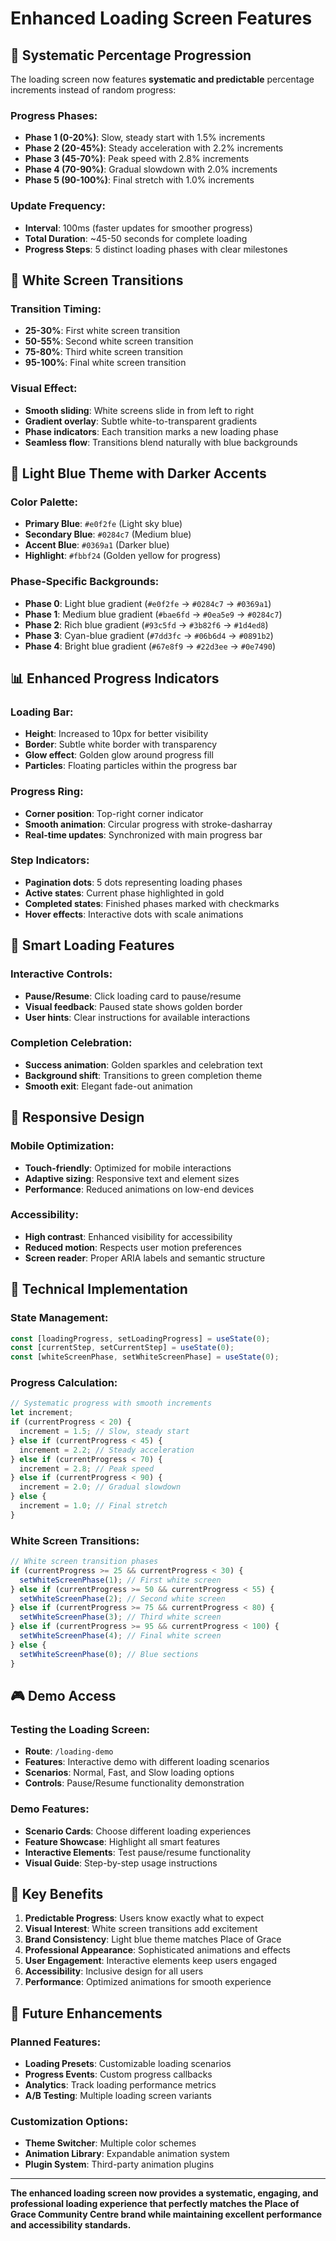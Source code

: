 # Enhanced Loading Screen Features

## 🎯 **Systematic Percentage Progression**

The loading screen now features **systematic and predictable** percentage increments instead of random progress:

### **Progress Phases:**
- **Phase 1 (0-20%)**: Slow, steady start with 1.5% increments
- **Phase 2 (20-45%)**: Steady acceleration with 2.2% increments  
- **Phase 3 (45-70%)**: Peak speed with 2.8% increments
- **Phase 4 (70-90%)**: Gradual slowdown with 2.0% increments
- **Phase 5 (90-100%)**: Final stretch with 1.0% increments

### **Update Frequency:**
- **Interval**: 100ms (faster updates for smoother progress)
- **Total Duration**: ~45-50 seconds for complete loading
- **Progress Steps**: 5 distinct loading phases with clear milestones

## 🌊 **White Screen Transitions**

### **Transition Timing:**
- **25-30%**: First white screen transition
- **50-55%**: Second white screen transition  
- **75-80%**: Third white screen transition
- **95-100%**: Final white screen transition

### **Visual Effect:**
- **Smooth sliding**: White screens slide in from left to right
- **Gradient overlay**: Subtle white-to-transparent gradients
- **Phase indicators**: Each transition marks a new loading phase
- **Seamless flow**: Transitions blend naturally with blue backgrounds

## 🎨 **Light Blue Theme with Darker Accents**

### **Color Palette:**
- **Primary Blue**: `#e0f2fe` (Light sky blue)
- **Secondary Blue**: `#0284c7` (Medium blue)
- **Accent Blue**: `#0369a1` (Darker blue)
- **Highlight**: `#fbbf24` (Golden yellow for progress)

### **Phase-Specific Backgrounds:**
- **Phase 0**: Light blue gradient (`#e0f2fe` → `#0284c7` → `#0369a1`)
- **Phase 1**: Medium blue gradient (`#bae6fd` → `#0ea5e9` → `#0284c7`)
- **Phase 2**: Rich blue gradient (`#93c5fd` → `#3b82f6` → `#1d4ed8`)
- **Phase 3**: Cyan-blue gradient (`#7dd3fc` → `#06b6d4` → `#0891b2`)
- **Phase 4**: Bright blue gradient (`#67e8f9` → `#22d3ee` → `#0e7490`)

## 📊 **Enhanced Progress Indicators**

### **Loading Bar:**
- **Height**: Increased to 10px for better visibility
- **Border**: Subtle white border with transparency
- **Glow effect**: Golden glow around progress fill
- **Particles**: Floating particles within the progress bar

### **Progress Ring:**
- **Corner position**: Top-right corner indicator
- **Smooth animation**: Circular progress with stroke-dasharray
- **Real-time updates**: Synchronized with main progress bar

### **Step Indicators:**
- **Pagination dots**: 5 dots representing loading phases
- **Active states**: Current phase highlighted in gold
- **Completed states**: Finished phases marked with checkmarks
- **Hover effects**: Interactive dots with scale animations

## 🚀 **Smart Loading Features**

### **Interactive Controls:**
- **Pause/Resume**: Click loading card to pause/resume
- **Visual feedback**: Paused state shows golden border
- **User hints**: Clear instructions for available interactions

### **Completion Celebration:**
- **Success animation**: Golden sparkles and celebration text
- **Background shift**: Transitions to green completion theme
- **Smooth exit**: Elegant fade-out animation

## 📱 **Responsive Design**

### **Mobile Optimization:**
- **Touch-friendly**: Optimized for mobile interactions
- **Adaptive sizing**: Responsive text and element sizes
- **Performance**: Reduced animations on low-end devices

### **Accessibility:**
- **High contrast**: Enhanced visibility for accessibility
- **Reduced motion**: Respects user motion preferences
- **Screen reader**: Proper ARIA labels and semantic structure

## 🔧 **Technical Implementation**

### **State Management:**
```jsx
const [loadingProgress, setLoadingProgress] = useState(0);
const [currentStep, setCurrentStep] = useState(0);
const [whiteScreenPhase, setWhiteScreenPhase] = useState(0);
```

### **Progress Calculation:**
```jsx
// Systematic progress with smooth increments
let increment;
if (currentProgress < 20) {
  increment = 1.5; // Slow, steady start
} else if (currentProgress < 45) {
  increment = 2.2; // Steady acceleration
} else if (currentProgress < 70) {
  increment = 2.8; // Peak speed
} else if (currentProgress < 90) {
  increment = 2.0; // Gradual slowdown
} else {
  increment = 1.0; // Final stretch
}
```

### **White Screen Transitions:**
```jsx
// White screen transition phases
if (currentProgress >= 25 && currentProgress < 30) {
  setWhiteScreenPhase(1); // First white screen
} else if (currentProgress >= 50 && currentProgress < 55) {
  setWhiteScreenPhase(2); // Second white screen
} else if (currentProgress >= 75 && currentProgress < 80) {
  setWhiteScreenPhase(3); // Third white screen
} else if (currentProgress >= 95 && currentProgress < 100) {
  setWhiteScreenPhase(4); // Final white screen
} else {
  setWhiteScreenPhase(0); // Blue sections
}
```

## 🎮 **Demo Access**

### **Testing the Loading Screen:**
- **Route**: `/loading-demo`
- **Features**: Interactive demo with different loading scenarios
- **Scenarios**: Normal, Fast, and Slow loading options
- **Controls**: Pause/Resume functionality demonstration

### **Demo Features:**
- **Scenario Cards**: Choose different loading experiences
- **Feature Showcase**: Highlight all smart features
- **Interactive Elements**: Test pause/resume functionality
- **Visual Guide**: Step-by-step usage instructions

## 🌟 **Key Benefits**

1. **Predictable Progress**: Users know exactly what to expect
2. **Visual Interest**: White screen transitions add excitement
3. **Brand Consistency**: Light blue theme matches Place of Grace
4. **Professional Appearance**: Sophisticated animations and effects
5. **User Engagement**: Interactive elements keep users engaged
6. **Accessibility**: Inclusive design for all users
7. **Performance**: Optimized animations for smooth experience

## 🔮 **Future Enhancements**

### **Planned Features:**
- **Loading Presets**: Customizable loading scenarios
- **Progress Events**: Custom progress callbacks
- **Analytics**: Track loading performance metrics
- **A/B Testing**: Multiple loading screen variants

### **Customization Options:**
- **Theme Switcher**: Multiple color schemes
- **Animation Library**: Expandable animation system
- **Plugin System**: Third-party animation plugins

---

**The enhanced loading screen now provides a systematic, engaging, and professional loading experience that perfectly matches the Place of Grace Community Centre brand while maintaining excellent performance and accessibility standards.**
